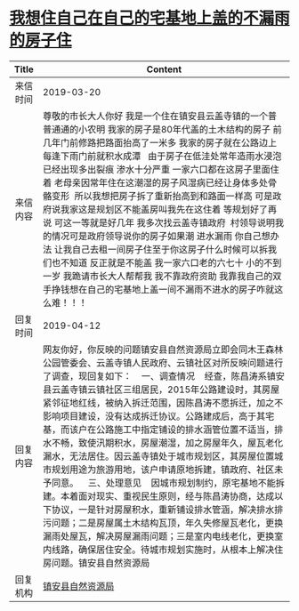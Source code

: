 # <a href="http://www.shangluo.gov.cn/zmhd/ldxxxx.jsp?urltype=leadermail.LeaderMailContentUrl&wbtreeid=1112&leadermailid=5177">我想住自己在自己的宅基地上盖的不漏雨的房子住</a>
| Title |                                                                                                                                                                                                                                 Content                                                                                                                                                                                                                                  |
|:-----:|--------------------------------------------------------------------------------------------------------------------------------------------------------------------------------------------------------------------------------------------------------------------------------------------------------------------------------------------------------------------------------------------------------------------------------------------------------------------------|
| 来信时间  | 2019-03-20                                                                                                                                                                                                                                                                                                                                                                                                                                                               |
| 来信内容  | 尊敬的市长大人你好 我是一个住在镇安县云盖寺镇的一个普普通通的小农明 我家的房子是80年代盖的土木结构的房子 前几年门前修路把路面抬高了一米多 我家的房子就在公路边上每逢下雨门前就积水成潭   由于房子在低洼处常年造雨水浸泡已经出现多出裂痕 渗水十分严重 一家六口都在这房子里面住着 老母亲因常年住在这潮湿的房子风湿病已经让身体多处骨骼变形  所以我想把房子拆了重新抬高到和路面一样高 可是政府说我家这是规划区不能盖房叫我先在这住着 等规划好了再说 可这一等就是好几年 我多次找云盖寺镇政府  村领导说明我的情况可是政府领导说你的房子如果潮 进水漏雨 你自己想办法 让我自己去租一间房子住至于你这房子什么时候可以拆我们也不知道 反正就是不能盖 我一家六口老的六七十 小的不到一岁 我跪请市长大人帮帮我 我不靠政府资助 我靠我自己的双手挣钱想在自己的宅基地上盖一间不漏雨不进水的房子咋就这么难！！！                                                           |
| 回复时间  | 2019-04-12                                                                                                                                                                                                                                                                                                                                                                                                                                                               |
| 回复内容  | 网友你好，你反映的问题镇安县自然资源局立即会同木王森林公园管委会、云盖寺镇人民政府、云镇社区对所反映问题进行了调查，现回复如下：    一、调查情况    经查，陈昌涛系镇安县云盖寺镇云镇社区三组居民，2015年公路建设时，其房屋紧邻征地红线，被纳入拆迁范围，因陈昌涛不愿拆迁，加之不影响项目建设，没有达成拆迁协议。公路建成后，高于其宅基，而该户在公路施工中指定铺设的排水涵管位置不适当，排水不畅，致使汛期积水，房屋潮湿，加之房屋年久，屋瓦老化漏水，无法居住。因云盖寺镇处于城市规划区，其房屋位置城市规划用途为旅游用地，该户申请原地拆建，镇政府、社区未予同意。    三、处理意见    因城市规划制约，原宅基地不能拆建。本着面对现实、重视民生原则，经与陈昌涛协商，达成以下协议，一是针对房屋积水，重新铺设排水管涵，解决排水排污问题；二是房屋属土木结构瓦顶，年久失修屋瓦老化，更换漏雨处屋瓦，解决房屋漏雨问题；三是室内电线老化，更换室内线路，确保居住安全。待城市规划实施时，从根本上解决住房问题。镇安县自然资源局 |
| 回复机构  | <a href="../../categories/agencies/镇安县自然资源局.md">镇安县自然资源局</a>                                                                                                                                                                                                                                                                                                                                                                                                               |